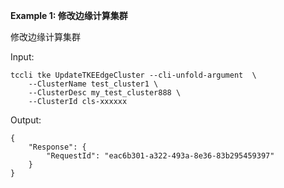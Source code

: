 **Example 1: 修改边缘计算集群**

修改边缘计算集群

Input: 

```
tccli tke UpdateTKEEdgeCluster --cli-unfold-argument  \
    --ClusterName test_cluster1 \
    --ClusterDesc my_test_cluster888 \
    --ClusterId cls-xxxxxx
```

Output: 
```
{
    "Response": {
        "RequestId": "eac6b301-a322-493a-8e36-83b295459397"
    }
}
```

